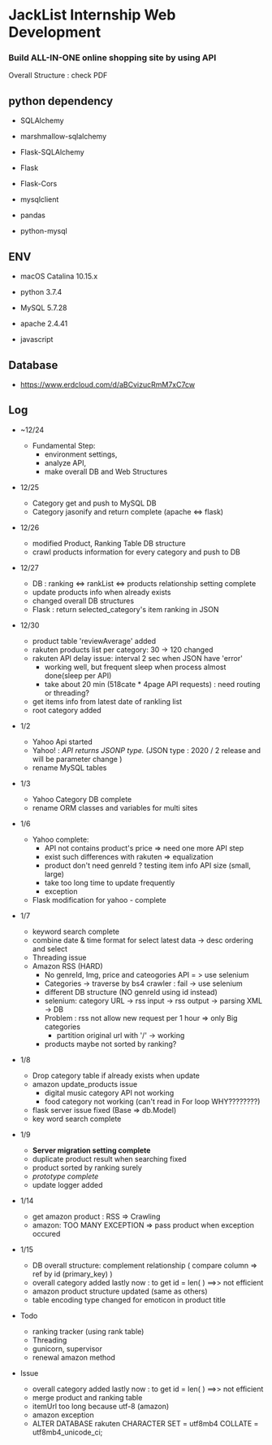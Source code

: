 # JackList Internship Web Development
### Build ALL-IN-ONE online shopping site by using API
  Overall Structure : check PDF

## python dependency

  * SQLAlchemy
  
  * marshmallow-sqlalchemy
  
  * Flask-SQLAlchemy
  
  * Flask
  
  * Flask-Cors
  
  * mysqlclient
  
  * pandas
  
  * python-mysql

 
## ENV

* macOS Catalina 10.15.x
 
 * python 3.7.4
 
 * MySQL 5.7.28
 
 * apache 2.4.41
 
 * javascript


## Database

 * https://www.erdcloud.com/d/aBCvizucRmM7xC7cw
 
## Log

 * ~12/24
   - Fundamental Step:
     - environment settings, 
     - analyze API, 
     - make overall DB and Web Structures
 * 12/25 
   - Category get and push to MySQL DB
   - Category jasonify and return complete (apache <=> flask)
 * 12/26
   - modified Product, Ranking Table DB  structure
   - crawl products information for every category and push to DB
 * 12/27
   - DB : ranking <=> rankList <=> products relationship setting complete
   - update products info when already exists
   - changed overall DB structures
   - Flask : return selected_category's item ranking in JSON
   
 * 12/30
   - product table 'reviewAverage' added
   - rakuten products list per category:  30 -> 120 changed
   - rakuten API delay issue: interval 2 sec when JSON have 'error'
     - working well, but frequent sleep when process almost done(sleep per API)
     - take about 20 min (518cate * 4page API requests)  : need routing or threading?
   - get items info from latest date of rankling list 
   - root category added 
   
 * 1/2
   - Yahoo Api started
   - Yahoo! : *API returns JSONP type.* (JSON type : 2020 / 2 release and will be parameter change )
   - rename MySQL tables 
   
 * 1/3
   - Yahoo Category DB complete
   - rename ORM classes and variables for multi sites
   
 * 1/6
   - Yahoo complete:
     - API not contains product's price => need one more API step 
     - exist such differences with rakuten => equalization
     - product don't need genreId ? testing item info API size (small, large)
     - take too long time to update frequently
     - exception 
   - Flask modification for yahoo - complete

  * 1/7
    - keyword search complete
    - combine date & time format for select latest data ->  desc ordering and select
    - Threading issue
    - Amazon RSS (HARD)
      - No genreId, Img, price and cateogories API = > use selenium
      - Categories -> traverse by bs4 crawler : fail -> use selenium
      - different DB structure (NO genreId using id instead)
      - selenium: category URL -> rss input -> rss output -> parsing XML -> DB
      - Problem : rss not allow new request per 1 hour => only Big categories
        - partition original url with '/' -> working
      - products maybe not sorted by ranking?
      
  * 1/8
    - Drop category table if already exists when update
    - amazon update_products issue 
      - digital music category API not working
      - food category not working (can't read in For loop  WHY????????)
    -  flask server issue fixed (Base => db.Model)
    - key word search complete
    
  * 1/9
    - **Server migration setting complete**
    - duplicate product result when searching fixed
    - product sorted by ranking surely
    - *prototype complete*
    - update logger added
    
  * 1/14 
    - get amazon product : RSS => Crawling
    - amazon: TOO MANY EXCEPTION => pass product when exception occured
    
  * 1/15
    - DB overall structure: complement relationship ( compare column => ref by id (primary_key) )
    - overall category added lastly now : to get id = len( ) ==>> not efficient
    - amazon product structure updated (same as others)
    - table encoding type changed for emoticon in product title
    
    
  * Todo
    - ranking tracker (using rank table)
    - Threading
    - gunicorn, supervisor
    - renewal amazon method
    

  * Issue
    - overall category added lastly now : to get id = len( ) ==>> not efficient
    - merge product and ranking table
    - itemUrl too long because utf-8 (amazon) 
    - amazon exception 
    - ALTER DATABASE rakuten CHARACTER SET = utf8mb4 COLLATE = utf8mb4_unicode_ci;

